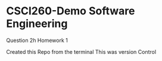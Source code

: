 # CSCI260-Demo Software Engineering
Question 2h Homework 1

Created this Repo from the terminal
This was version Control
